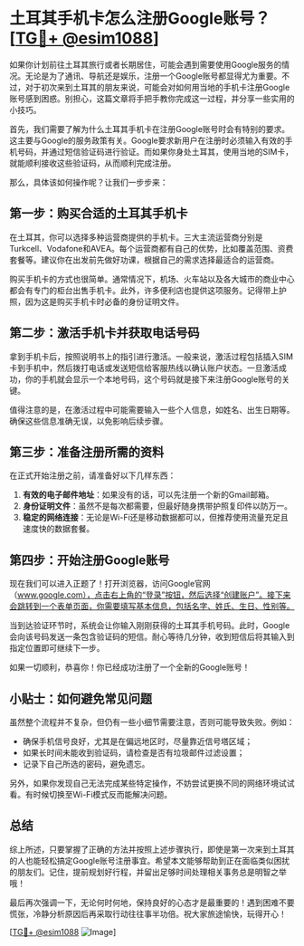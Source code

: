 # 土耳其手机卡怎么注册Google账号？[[TG💪+ @esim1088](https://t.me/s/esim1088)]

如果你计划前往土耳其旅行或者长期居住，可能会遇到需要使用Google服务的情况。无论是为了通讯、导航还是娱乐，注册一个Google账号都显得尤为重要。不过，对于初次来到土耳其的朋友来说，可能会对如何用当地的手机卡注册Google账号感到困惑。别担心，这篇文章将手把手教你完成这一过程，并分享一些实用的小技巧。

首先，我们需要了解为什么土耳其手机卡在注册Google账号时会有特别的要求。这主要与Google的服务政策有关。Google要求新用户在注册时必须输入有效的手机号码，并通过短信验证码进行验证。而如果你身处土耳其，使用当地的SIM卡，就能顺利接收这些验证码，从而顺利完成注册。

那么，具体该如何操作呢？让我们一步步来：

## 第一步：购买合适的土耳其手机卡

在土耳其，你可以选择多种运营商提供的手机卡。三大主流运营商分别是Turkcell、Vodafone和AVEA。每个运营商都有自己的优势，比如覆盖范围、资费套餐等。建议你在出发前先做好功课，根据自己的需求选择最适合的运营商。

购买手机卡的方式也很简单。通常情况下，机场、火车站以及各大城市的商业中心都会有专门的柜台出售手机卡。此外，许多便利店也提供这项服务。记得带上护照，因为这是购买手机卡时必备的身份证明文件。

## 第二步：激活手机卡并获取电话号码

拿到手机卡后，按照说明书上的指引进行激活。一般来说，激活过程包括插入SIM卡到手机中，然后拨打电话或发送短信给客服热线以确认账户状态。一旦激活成功，你的手机就会显示一个本地号码，这个号码就是接下来注册Google账号的关键。

值得注意的是，在激活过程中可能需要输入一些个人信息，如姓名、出生日期等。确保这些信息准确无误，以免影响后续步骤。

## 第三步：准备注册所需的资料

在正式开始注册之前，请准备好以下几样东西：

1. **有效的电子邮件地址**：如果没有的话，可以先注册一个新的Gmail邮箱。
2. **身份证明文件**：虽然不是每次都需要，但最好随身携带护照复印件以防万一。
3. **稳定的网络连接**：无论是Wi-Fi还是移动数据都可以，但推荐使用流量充足且速度快的数据套餐。

## 第四步：开始注册Google账号

现在我们可以进入正题了！打开浏览器，访问Google官网（www.google.com），点击右上角的“登录”按钮，然后选择“创建账户”。接下来会跳转到一个表单页面，你需要填写基本信息，包括名字、姓氏、生日、性别等。

当到达验证环节时，系统会让你输入刚刚获得的土耳其手机号码。此时，Google会向该号码发送一条包含验证码的短信。耐心等待几分钟，收到短信后将其输入到指定位置即可继续下一步。

如果一切顺利，恭喜你！你已经成功注册了一个全新的Google账号！

## 小贴士：如何避免常见问题

虽然整个流程并不复杂，但仍有一些小细节需要注意，否则可能导致失败。例如：

- 确保手机信号良好，尤其是在偏远地区时，尽量靠近信号塔区域；
- 如果长时间未能收到验证码，请检查是否有垃圾邮件过滤设置；
- 记录下自己所选的密码，避免遗忘。

另外，如果你发现自己无法完成某些特定操作，不妨尝试更换不同的网络环境试试看。有时候切换至Wi-Fi模式反而能解决问题。

## 总结

综上所述，只要掌握了正确的方法并按照上述步骤执行，即使是第一次来到土耳其的人也能轻松搞定Google账号注册事宜。希望本文能够帮助到正在面临类似困扰的朋友们。记住，提前规划好行程，并留出足够时间处理相关事务总是明智之举哦！

最后再次强调一下，无论何时何地，保持良好的心态才是最重要的！遇到困难不要慌张，冷静分析原因后再采取行动往往事半功倍。祝大家旅途愉快，玩得开心！

[[TG💪+ @esim1088](https://t.me/s/esim1088) ![Image](https://i.postimg.cc/4NQfJmqS/Snipaste-2025-05-13-00-14-12.png)]